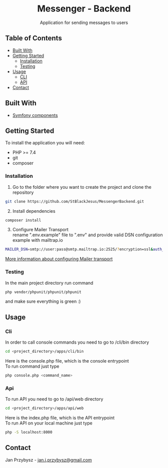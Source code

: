 <div align="center">

  <h1 align="center">Messenger - Backend</h1>

  <p align="center">
    Application for sending messages to users
  </p>
</div>



<!-- TABLE OF CONTENTS -->
## Table of Contents

* [Built With](#built-with)
* [Getting Started](#getting-started)
  * [Installation](#installation)
  * [Testing](#testing)
* [Usage](#usage)
  * [CLI](#cli)
  * [API](#api)
* [Contact](#contact)


## Built With
* [Symfony components](https://symfony.com/components)

## Getting Started

To install the application you will need:

* PHP >= 7.4
* git
* composer

### Installation

1. Go to the folder where you want to create the project and clone the repository
```sh
git clone https://github.com/StBlackJesus/MessengerBackend.git
```
2. Install dependencies
```sh
composer install
```
3. Configure Mailer Transport  
rename ".env.example" file to ".env" and provide valid DSN configuration   
example with mailtrap.io
```sh
MAILER_DSN=smtp://user:pass@smtp.mailtrap.io:2525/?encryption=ssl&auth_mode=login
```
[More information about configuring Mailer transport](https://symfony.com/doc/current/mailer.html#transport-setup)

### Testing

In the main project directory run command
```sh
php vendor/phpunit/phpunit/phpunit
```
and make sure everything is green :)

## Usage

### Cli
In order to call console commands you need to go to /cli/bin directory
```sh
cd <project_directory>/apps/cli/bin
```
Here is the console.php file, which is the console entrypoint  
To run command just type
```sh
php console.php <command_name>
```

### Api
To run API you need to go to /api/web directory
```sh
cd <project_directory>/apps/api/web
```
Here is the index.php file, which is the API entrypoint  
To run API on your local machine just type
```sh
php -S localhost:8000
```

## Contact

Jan Przybysz - jan.j.przybysz@gmail.com